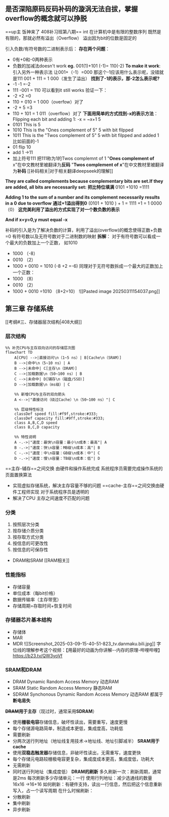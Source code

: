 ## 是否深陷原码反码补码的漩涡无法自拔，掌握overflow的概念就可以挣脱
==up主 饭神来了 408补习班第八期==
int 在计算机中是有限的整数序列
既然是有限的，那就必然有溢出（Overflow）
溢出因为bit的位数是固定的

引入负数/有符号数的二进制表示后：
**存在两个问题**：
- 0有+0和-0两种表示
- 负数的加减法doesn't work
**eg.** 001(1)+101 (-1)= 110(-2)
**To make it work**:
引入另外一种表示法
让001+（-1）=000
那这个-1应该用什么表示呢，没错就是111
001 + 111 = 1 000（发生了溢出）
**找到了-1的表示，那-2怎么表示呢?**
- -1 -1 =-2
- 111 -001 = 110
可以看到it still works
验证一下：
- -2 +2 =0
- 110 + 010 = 1 000（overfow）对了
- -2 + 5 =3
- 110 + 101 =  1 011（overflow）对了 
**下面用简单的方式找到-x的表示方法**：
Flipping each bit and adding 1:
-x = ~x+1
5
- 0101 This is 5
- 1010 This is the "Ones complement of 5" 5 with bit filpped
- 1011 This is the "Twos complement of 5" 5 with bit filpped and added 1
比如前面的-1 
- 01 flip 10
- add 1 ->11
- 加上符号111
把111称为1的Twos complemnt of 1
"**Ones complement of** x"在中文教材里被翻译为**反码**
"**Twos complement of x**"在中文教材里被翻译为**补码**
[[补码相关|对于相关翻译deepseek的理解]]

 **They are called complements because complementary bits are set.If they are added, all bits are necessarily set:**
 **把比特位填满**
 0101 +1010 =1111

**Adding 1 to the  sum of a number and its complement necessarily results in a 0 due to overflow** 
**通过+1溢出得到0**
(0101 + 1010 ) + 1 = 1111 +1 = 1 0000 （0）
**这完美利用了溢出的方式实现了对一个数负数的表示**

**And if x+y=0,y must equal -x**

补码的引入是为了解决负数的计算，利用了溢出(overflow)的概念使得正数+负数=0
有符号数以及无符号数对于二进制数的映射
**拆解**：
对于有符号数可以看成一个最大的负数加上一个正数，
如1010
- 1000 （-8）
- 0010  （2）
- 1000 + 0010 = 1010 (-8 +2 =-6)
同理对于无符号数拆成一个最大的正数加上一个正数：
- 1000 （8）
- 0010 （2）
- 1000 + 0010 =1010 （8+2=10）
![[Pasted image 20250311154037.png]]
## 第三章 存储系统
[[考纲#三、存储器层次结构|408大纲]]
### 层次结构
```mermaid
%% 补充CPU与主存双向访问的存储层次图
flowchart TD
    A[CPU] -->|直接访问\n（1~5 ns）| B[Cache\n（SRAM）]
    B -->|命中\n（5~10 ns）| A
    B -->|未命中| C[主存\n（DRAM）]
    C -->|加载数据\n（50~100 ns）| B
    C -->|未命中| D[辅存\n（磁盘/SSD）]
    D -->|加载数据\n（ms级）| C

    %% 新增CPU与主存的双向箭头
    A <-->|"直接访问（绕过Cache）\n（50~100 ns）"| C

    %% 层级特性标注
    classDef speed fill:#f9f,stroke:#333;
    classDef capacity fill:#9ff,stroke:#333;
    class A,B,C,D speed
    class B,C,D capacity

    %% 特性说明
    A -.->|"速度：最快\n容量：最小\n成本：最高"| A
    B -.->|"速度：快\n容量：MB级\n成本：高"| B
    C -.->|"速度：中\n容量：GB级\n成本：中"| C
    D -.->|"速度：慢\n容量：TB级\n成本：低"| D
```
 ==主存-辅存==之间交换 由硬件和操作系统完成 系统程序员需要完成操作系统的页面置换算法
- 实现虚拟存储系统，解决主存容量不够的问题
==cache-主存==之间交换由硬件工程师实现 对于系统程序员是透明的
- 解决了CPU 主存之间速度不匹配的问题
### 分类
1. 按照层次分类
2. 按存储介质分类
3. 按存取方式分类
4. 按信息的可更改性
5. 按信息的可保存性
- DRAM和SRAM [[RAM相关]]
### 性能指标
- 存储容量
- 单位成本（每bit价格）
- 数据传输率（主存带宽）
- 存储周期=存取时间+恢复时间
### 存储器芯片基本结构
- 存储体
- MAR
- MDR
![[Screenshot_2025-03-09-15-40-51-823_tv.danmaku.bili.jpg]]
字位线的理解参考这个视频：【用最好的动画为你讲解--内存的原理-哔哩哔哩】 https://b23.tv/QW3yoVf

### SRAM和DRAM
- DRAM Dynamic Random Access Memory 动态RAM
- SRAM Static Random Access Memory 静态RAM
- SDRAM Synchonous Dynamic Random Access Memory 动态RAM
都属于**断电易失**

**~~DRAM~~用于主存**（现过时，通常采用**SDRAM**）
- 使用**栅极电容**存储信息，破坏性读出，需要重写，速度更慢
- 每个存储源电路简单，制造成本更低，集成度高，功耗低
- 需要刷新
- 分两次送行列地址（地址线复用技术->地址线、地址引脚减半）
**SRAM用于cache**
- 使用**双稳态触发器**存储信息，非破坏性读出，无需重写，速度更快
- 每个存储元电路较栅极电容更复杂，集成度成本更高，集成度低，功耗大
- 无需刷新
- 同时送行列地址（集成度低）
**DRAM的刷新**
多久刷新一次：刷新周期，通常是2ms
每次刷新多少存储单元：一行
使用行列地址：减少选通线的数量 16x16 ->16+16
如何刷新：有硬件支持，读出一行信息，然后把这个信息重新写入，占一个读写周期
在什么时候刷新：
- 分散刷新
- 集中刷新
- 异步刷新
